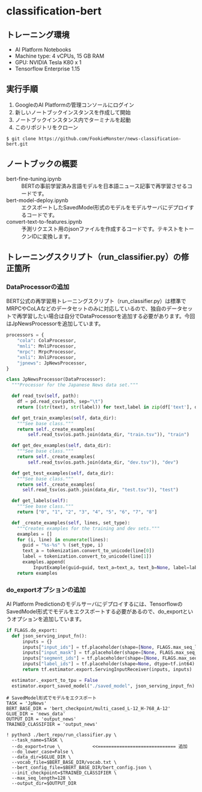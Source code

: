 # classification-bert

## トレーニング環境
- AI Platform Notebooks
- Machine type: 4 vCPUs, 15 GB RAM
- GPU: NVIDIA Tesla K80 x 1
- Tensorflow Enterprise 1.15

## 実行手順
1. GoogleのAI Platformの管理コンソールにログイン
2. 新しいノートブックインスタンスを作成して開始
3. ノートブックインスタンス内でターミナルを起動
4. このリポジトリをクローン
```
$ git clone https://github.com/FookieMonster/news-classification-bert.git
```

## ノートブックの概要
<dl>
  <dt>bert-fine-tuning.ipynb</dt>
  <dd>BERTの事前学習済み言語モデルを日本語ニュース記事で再学習させるコードです。</dd>
  <dt>bert-model-deploy.ipynb</dt>
  <dd>エクスポートしたSavedModel形式のモデルをモデルサーバにデプロイするコードです。</dd>
  <dt>convert-text-to-features.ipynb</dt>
  <dd>予測リクエスト用のjsonファイルを作成するコードです。テキストをトークンIDに変換します。</dd>
</dl>

## トレーニングスクリプト（run_classifier.py）の修正箇所

### DataProcessorの追加
BERT公式の再学習用トレーニングスクリプト（run_classifier.py）は標準でMRPCやCoLAなどのデータセットのみに対応しているので、独自のデータセットで再学習したい場合は自分でDataProcessorを追加する必要があります。今回はJpNewsProcessorを追加しています。

```Python
processors = {
    "cola": ColaProcessor,
    "mnli": MnliProcessor,
    "mrpc": MrpcProcessor,
    "xnli": XnliProcessor,
    "jpnews": JpNewsProcessor,
}
```

```Python
class JpNewsProcessor(DataProcessor):
  """Processor for the Japanese News data set."""

  def read_tsv(self, path):
    df = pd.read_csv(path, sep="\t")
    return [(str(text), str(label)) for text,label in zip(df['text'], df['label'])]

  def get_train_examples(self, data_dir):
    """See base class."""
    return self._create_examples(
        self.read_tsv(os.path.join(data_dir, "train.tsv")), "train")

  def get_dev_examples(self, data_dir):
    """See base class."""
    return self._create_examples(
        self.read_tsv(os.path.join(data_dir, "dev.tsv")), "dev")

  def get_test_examples(self, data_dir):
    """See base class."""
    return self._create_examples(
      self.read_tsv(os.path.join(data_dir, "test.tsv")), "test")

  def get_labels(self):
    """See base class."""
    return ["0", "1", "2", "3", "4", "5", "6", "7", "8"]

  def _create_examples(self, lines, set_type):
    """Creates examples for the training and dev sets."""
    examples = []
    for (i, line) in enumerate(lines):
      guid = "%s-%s" % (set_type, i)
      text_a = tokenization.convert_to_unicode(line[0])
      label = tokenization.convert_to_unicode(line[1])
      examples.append(
          InputExample(guid=guid, text_a=text_a, text_b=None, label=label))
    return examples
```

### do_exportオプションの追加
AI Platform Predictionのモデルサーバにデプロイするには、TensorflowのSavedModel形式でモデルをエクスポートする必要があるので、do_exportというオプションを追加しています。

```Python
if FLAGS.do_export:
  def json_serving_input_fn():
      inputs = {}
      inputs["input_ids"] = tf.placeholder(shape=[None, FLAGS.max_seq_length], dtype=tf.int64)
      inputs["input_mask"] = tf.placeholder(shape=[None, FLAGS.max_seq_length], dtype=tf.int64)
      inputs["segment_ids"] = tf.placeholder(shape=[None, FLAGS.max_seq_length], dtype=tf.int64)
      inputs["label_ids"] = tf.placeholder(shape=None, dtype=tf.int64)
      return tf.estimator.export.ServingInputReceiver(inputs, inputs)

  estimator._export_to_tpu = False
  estimator.export_saved_model("./saved_model", json_serving_input_fn)
```

```Shell
# SavedModel形式でモデルをエクスポート
TASK = 'JpNews'
BERT_BASE_DIR = 'bert_checkpoint/multi_cased_L-12_H-768_A-12'
GLUE_DIR = 'news_data'
OUTPUT_DIR = 'output_news'
TRAINED_CLASSIFIER = 'output_news'

! python3 ./bert_repo/run_classifier.py \
  --task_name=$TASK \
  --do_export=true \            <<============================= 追加
  --do_lower_case=False \
  --data_dir=$GLUE_DIR \
  --vocab_file=$BERT_BASE_DIR/vocab.txt \
  --bert_config_file=$BERT_BASE_DIR/bert_config.json \
  --init_checkpoint=$TRAINED_CLASSIFIER \
  --max_seq_length=128 \
  --output_dir=$OUTPUT_DIR
```
